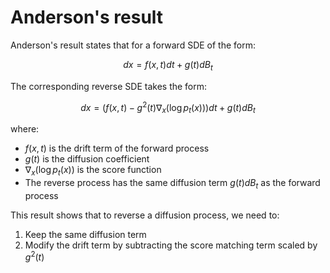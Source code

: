 # Anderson's result
Anderson's result states that for a forward SDE of the form:

$$dx = f(x,t)dt + g(t)dB_t$$

The corresponding reverse SDE takes the form:

$$dx = \left(f(x,t) - g^2(t)\nabla_x(\log p_t(x))\right)dt + g(t)dB_t$$

where:
- $f(x,t)$ is the drift term of the forward process
- $g(t)$ is the diffusion coefficient
- $\nabla_x(\log p_t(x))$ is the score function
- The reverse process has the same diffusion term $g(t)dB_t$ as the forward process

This result shows that to reverse a diffusion process, we need to:
1. Keep the same diffusion term
2. Modify the drift term by subtracting the score matching term scaled by $g^2(t)$